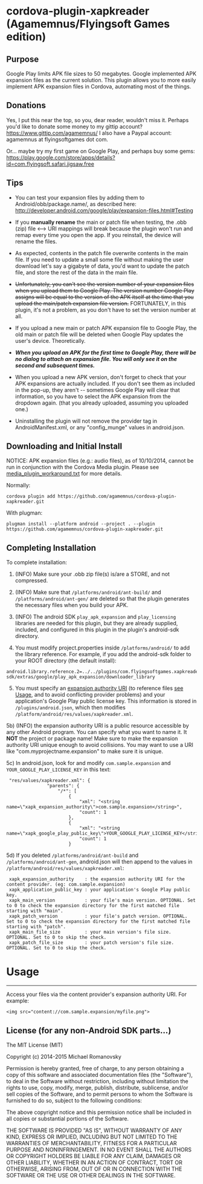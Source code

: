cordova-plugin-xapkreader (Agamemnus/Flyingsoft Games edition)
================================================================

Purpose
--------

Google Play limits APK file sizes to 50 megabytes. Google implemented APK expansion files as the current solution. This plugin allows you to more easily implement APK expansion files in Cordova, automating most of the things.


Donations
----------

Yes, I put this near the top, so you, dear reader, wouldn't miss it. Perhaps you'd like to donate some money to my gittip account? https://www.gittip.com/agamemnus/ I also have a Paypal account: agamemnus at flyingsoftgames dot com.

Or... maybe try my first game on Google Play, and perhaps buy some gems:
<br/>
https://play.google.com/store/apps/details?id=com.flyingsoft.safari.jigsaw.free


Tips
-----

* You can test your expansion files by adding them to Android/obb/package.name/, as described here:  http://developer.android.com/google/play/expansion-files.html#Testing

* If you **manually rename** the main or patch file when testing, the .obb (zip) file <--> URI mappings will break because the plugin won't run and remap every time you open the app. If you reinstall, the device will rename the files.

* As expected, contents in the patch file overwrite contents in the main file. If you need to update a small some file without making the user download let's say a gigabyte of data, you'd want to update the patch file, and store the rest of the data in the main file.

* ~~Unfortunately, you can't see the version number of your expansion files when you upload them to Google Play. The version number Google Play assigns will be equal to the version of the APK itself at the time that you upload the main/patch expansion file version.~~ FORTUNATELY, in this plugin, it's not a problem, as you don't have to set the version number at all.

* If you upload a new main or patch APK expansion file to Google Play, the old main or patch file will be deleted when Google Play updates the user's device. Theoretically.

* ***When you upload an APK for the first time to Google Play, there will be no dialog to attach an expansion file. You will only see it on the second and subsequent times.***

* When you upload a new APK version, don't forget to check that your APK expansions are actually included. If you don't see them as included in the pop-up, they aren't -- sometimes Google Play will clear that information, so you have to select the APK expansion from the dropdown again. (that you already uploaded, assuming you uploaded one.)

* Uninstalling the plugin will not remove the provider tag in AndroidManifest.xml, or any "config_munge" values in android.json.


Downloading and Initial Install
---------------------------------

NOTICE: APK expansion files (e.g.: audio files), as of 10/10/2014, cannot be run in conjunction with the Cordova Media plugin. Please see [media_plugin_workaround.txt](https://github.com/agamemnus/cordova-plugin-xapkreader/blob/gh-pages/media_plugin_workaround.txt) for more details.

Normally:

```
cordova plugin add https://github.com/agamemnus/cordova-plugin-xapkreader.git
````

With plugman:

````
plugman install --platform android --project . --plugin https://github.com/agamemnus/cordova-plugin-xapkreader.git
````


Completing Installation
------------------------

 To complete installation:
 
 1) (INFO) Make sure your .obb zip file(s) is/are a STORE, and not compressed.
 
 2) (INFO) Make sure that ``/platforms/android/ant-build/`` and ``/platforms/android/ant-gen/`` are deleted so that the plugin generates the necessary files when you build your APK.
 
 3) (INFO) The android SDK ``play_apk_expansion`` and ``play_licensing`` libraries are needed for this plugin, but they are already supplied, included, and configured in this plugin in the plugin's android-sdk directory.
 
 4) You must modify project.properties inside ``/platforms/android/`` to add the library reference. For example, if you add the android-sdk folder to your ROOT directory (the default install):
 
 ````
 android.library.reference.2=../../plugins/com.flyingsoftgames.xapkreader/android-sdk/extras/google/play_apk_expansion/downloader_library
 ````
 
 5) You must specify an [expansion authority URI](http://developer.android.com/guide/topics/manifest/provider-element.html#auth) (to reference files [see Usage](#Usage), and to avoid conflicting provider problems) and your application's Google Play public license key. This information is stored in ``/plugins/android.json``, which then modifies ``/platform/android/res/values/xapkreader.xml``.
 
 5b) (INFO) the expansion authority URI is a public resource accessible by any other Android program. You can specify what you want to name it. It **NOT** the project or package name! Make sure to make the expansion authority URI unique enough to avoid collisions. You may want to use a URI like "com.myprojectname.expansion" to make sure it is unique.

 5c) In android.json, look for and modify ``com.sample.expansion`` and ``YOUR_GOOGLE_PLAY_LICENSE_KEY`` in this text:
 ````
  "res/values/xapkreader.xml": {
                "parents": {
                    "/*": [
                        {
                            "xml": "<string name=\"xapk_expansion_authority\">com.sample.expansion</string>",
                            "count": 1
                        },
                        {
                            "xml": "<string name=\"xapk_google_play_public_key\">YOUR_GOOGLE_PLAY_LICENSE_KEY</string>",
                            "count": 1
                        }
 ````
 
 5d) If you deleted ``/platforms/android/ant-build`` and ``/platforms/android/ant-gen``, android.json will then append to the values in ``/platform/android/res/values/xapkreader.xml``:
````
 xapk_expansion_authority    : the expansion authority URI for the content provider. (eg: com.sample.expansion)
 xapk_application_public_key : your application's Google Play public key.
 xapk_main_version           : your file's main version. OPTIONAL. Set to 0 to check the expansion directory for the first matched file starting with "main".
 xapk_patch_version          : your file's patch version. OPTIONAL. Set to 0 to check the expansion directory for the first matched file starting with "patch".
 xapk_main_file_size         : your main version's file size. OPTIONAL. Set to 0 to skip the check.
 xapk_patch_file_size        : your patch version's file size. OPTIONAL. Set to 0 to skip the check.
````

# Usage
------

 Access your files via the content provider's expansion authority URI. For example:
 
 ``<img src="content://com.sample.expansion/myfile.png">``


License (for any non-Android SDK parts...)
---------

The MIT License (MIT)

Copyright (c) 2014-2015 Michael Romanovsky

Permission is hereby granted, free of charge, to any person obtaining a copy of this software and associated documentation files (the "Software"), to deal in the Software without restriction, including without limitation the rights to use, copy, modify, merge, publish, distribute, sublicense, and/or sell copies of the Software, and to permit persons to whom the Software is furnished to do so, subject to the following conditions:

The above copyright notice and this permission notice shall be included in all copies or substantial portions of the Software.

THE SOFTWARE IS PROVIDED "AS IS", WITHOUT WARRANTY OF ANY KIND, EXPRESS OR IMPLIED, INCLUDING BUT NOT LIMITED TO THE WARRANTIES OF MERCHANTABILITY, FITNESS FOR A PARTICULAR PURPOSE AND NONINFRINGEMENT. IN NO EVENT SHALL THE AUTHORS OR COPYRIGHT HOLDERS BE LIABLE FOR ANY CLAIM, DAMAGES OR OTHER LIABILITY, WHETHER IN AN ACTION OF CONTRACT, TORT OR OTHERWISE, ARISING FROM, OUT OF OR IN CONNECTION WITH THE SOFTWARE OR THE USE OR OTHER DEALINGS IN THE SOFTWARE.
